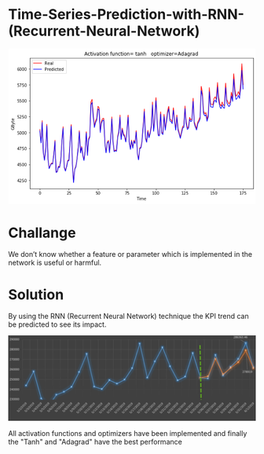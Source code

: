 # Time-Series-Prediction-with-RNN-(Recurrent-Neural-Network)

![prediction](https://github.com/m-r-tanha/Predict-Time-Series-Trend-with-RNN-recurrent-Neural-Network-/blob/master/Tanh_Adagrad.png)

# Challange
<p4>
   We don’t know whether a feature or parameter which is implemented in the network is useful or harmful. 
    
 # Solution   
 By using the RNN (Recurrent Neural Network) technique the KPI trend can be predicted to see its impact.  </p4>

  
![Image of Linkedin](https://github.com/m-r-tanha/Predict-Time-Series-Trend-with-RNN-recurrent-Neural-Network-/blob/master/0.png)


All activation functions and optimizers have been implemented and finally the "Tanh" and "Adagrad" have the best performance 
